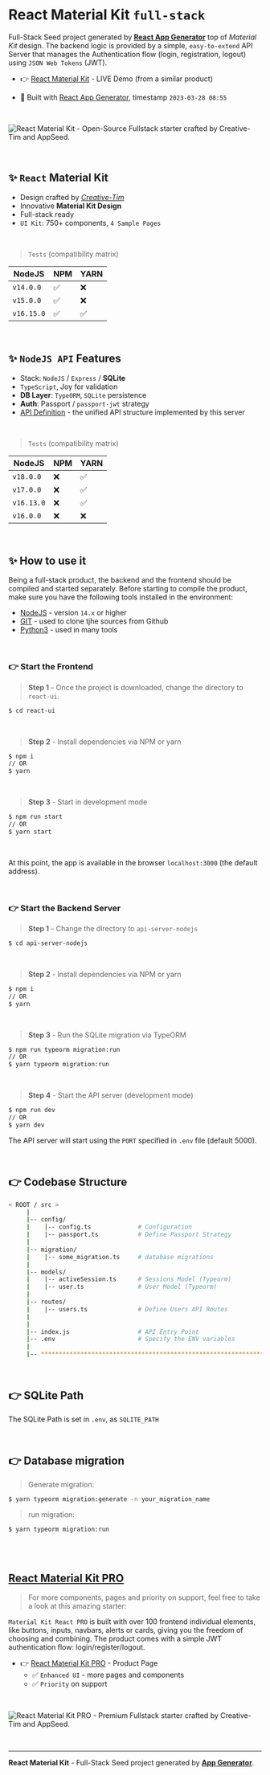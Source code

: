 # React Material Kit `full-stack`

Full-Stack Seed project generated by **[React App Generator](https://appseed.us/generator/react/)** top of *Material Kit* design. The backend logic is provided by a simple, `easy-to-extend` API Server that manages the Authentication flow (login, registration, logout) using `JSON Web Tokens` (JWT).

- 👉 [React Material Kit](https://react-material-kit.appseed-srv1.com/pages/authentication/sign-in) - LIVE Demo (from a similar product)

- 🚀 Built with [React App Generator](https://appseed.us/generator/react/), timestamp `2023-03-28 08:55`

<br />

![React Material Kit - Open-Source Fullstack starter crafted by Creative-Tim and AppSeed.](https://user-images.githubusercontent.com/51070104/205701017-aba36ff7-1db0-41d0-8691-9f989c047014.png)


<br >

## ✨ `React` Material Kit

- Design crafted by *[Creative-Tim](https://bit.ly/3fKQZaL)*
- Innovative **Material Kit Design**
- Full-stack ready
- `UI Kit`: 750+ components, `4 Sample Pages`  

<br />

> `Tests` (compatibility matrix)

| NodeJS | NPM | YARN | 
| --- | --- | --- |  
| `v14.0.0` | ✅ | ❌ |
| `v15.0.0` | ✅ | ❌ | 
| `v16.15.0` | ✅ | ✅ | 


<br />

## ✨ `NodeJS API` Features

- Stack: `NodeJS` / `Express` / **SQLite** 
- `TypeScript`, Joy for validation
- **DB Layer**: `TypeORM`, `SQLite` persistence
- **Auth**: Passport / `passport-jwt` strategy
- [API Definition](https://docs.appseed.us/boilerplate-code/api-unified-definition) - the unified API structure implemented by this server

<br />

> `Tests` (compatibility matrix)

| NodeJS | NPM | YARN | 
| --- | --- | --- | 
| `v18.0.0`  | ❌ | ✅ |
| `v17.0.0`  | ❌ | ✅ |
| `v16.13.0` | ❌ | ✅ | 
| `v16.0.0`  | ❌ | ❌ | 


<br /> 

## ✨ How to use it

Being a full-stack product, the backend and the frontend should be compiled and started separately. 
Before starting to compile the product, make sure you have the following tools installed in the environment:

- [NodeJS](https://nodejs.org/en/) - version `14.x` or higher
- [GIT](https://git-scm.com/) - used to clone tjhe sources from Github
- [Python3](https://www.python.org/) - used in many tools

<br />

### 👉 Start the Frontend 

> **Step 1** - Once the project is downloaded, change the directory to `react-ui`. 

```bash
$ cd react-ui
```

<br >

> **Step 2** - Install dependencies via NPM or yarn

```bash
$ npm i
// OR
$ yarn
```

<br />

> **Step 3** - Start in development mode

```bash
$ npm run start 
// OR
$ yarn start
```

<br />

At this point, the app is available in the browser `localhost:3000` (the default address).


<br /> 

### 👉 Start the Backend Server 

> **Step 1** - Change the directory to `api-server-nodejs`

```bash
$ cd api-server-nodejs
```

<br >

> **Step 2** - Install dependencies via NPM or yarn

```bash
$ npm i
// OR
$ yarn
```

<br />

> **Step 3** - Run the SQLite migration via TypeORM

```bash
$ npm run typeorm migration:run
// OR 
$ yarn typeorm migration:run
```

<br />

> **Step 4** - Start the API server (development mode)

```bash
$ npm run dev
// OR
$ yarn dev
```

The API server will start using the `PORT` specified in `.env` file (default 5000).

<br /> 

## 👉 Codebase Structure

```bash
< ROOT / src >
     | 
     |-- config/                              
     |    |-- config.ts             # Configuration       
     |    |-- passport.ts           # Define Passport Strategy             
     | 
     |-- migration/
     |    |-- some_migration.ts     # database migrations
     |
     |-- models/                              
     |    |-- activeSession.ts      # Sessions Model (Typeorm)              
     |    |-- user.ts               # User Model (Typeorm) 
     | 
     |-- routes/                              
     |    |-- users.ts              # Define Users API Routes
     | 
     | 
     |-- index.js                   # API Entry Point
     |-- .env                       # Specify the ENV variables
     |                        
     |-- ************************************************************************
```

<br />

## 👉 SQLite Path

The SQLite Path is set in `.env`, as `SQLITE_PATH`

<br />

## 👉 Database migration

> Generate migration:

```bash
$ yarn typeorm migration:generate -n your_migration_name
```

> run migration: 

```bash
$ yarn typeorm migration:run
```

<br />

<br />

## [React Material Kit PRO](https://appseed.us/product/material-kit-pro/full-stack/)

> For more components, pages and priority on support, feel free to take a look at this amazing starter:

`Material Kit React PRO` is built with over 100 frontend individual elements, like buttons, inputs, navbars, alerts or cards, giving you the freedom of choosing and combining. The product comes with a simple JWT authentication flow: login/register/logout. 

- 👉 [React Material Kit PRO](https://appseed.us/product/material-kit-pro/full-stack/) - Product Page
  - ✅ `Enhanced UI` - more pages and components
  - ✅ `Priority` on support

<br >

![React Material Kit PRO - Premium Fullstack starter crafted by Creative-Tim and AppSeed.](https://user-images.githubusercontent.com/51070104/205701266-e721435d-22fc-48f2-9462-11f7fb050143.png)

<br />

---
**React Material Kit** - Full-Stack Seed project generated by **[App Generator](https://appseed.us/generator/)**.
